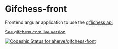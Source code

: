 # Gifchess-front

Frontend angular application to use the [giflichess api](https://github.com/aherve/giflichess)

[See gifchess.com live version](https://gifchess.com)

[![Codeship Status for aherve/gifchess-front](https://app.codeship.com/projects/8ae86b70-7184-0137-af33-0ebe3af13ad5/status?branch=master)](https://app.codeship.com/projects/348425)

